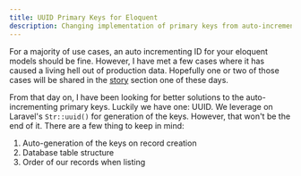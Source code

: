 ```yaml
---
title: UUID Primary Keys for Eloquent
description: Changing implementation of primary keys from auto-incrementing integers to UUID
---
```

For a majority of use cases, an auto incrementing ID for your eloquent models should be fine. 
However, I have met a few cases where it has caused a living hell out of production data. 
Hopefully one or two of those cases will be shared in the [story](/story) section one of these days.


From that day on, I have been looking for better solutions to the auto-incrementing primary keys. Luckily we have one: UUID.
We leverage on Laravel's `Str::uuid()` for generation of the keys. However, that won't be the end of it. There are a few thing to keep in mind:
1. Auto-generation of the keys on record creation 
2. Database table structure
3. Order of our records when listing